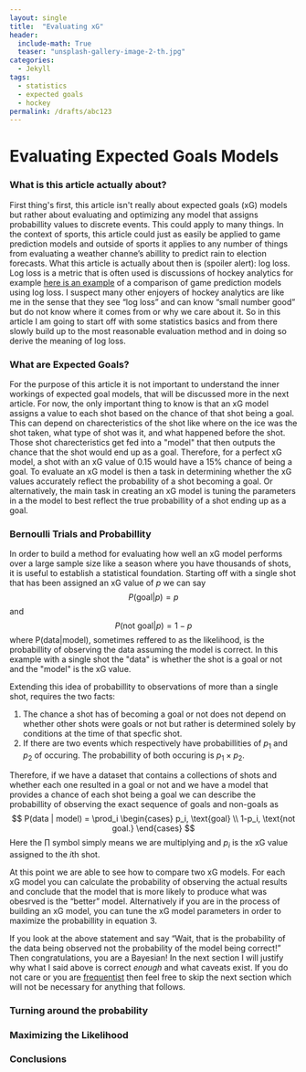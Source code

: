 ```yaml
---
layout: single
title:  "Evaluating xG"
header:
  include-math: True
  teaser: "unsplash-gallery-image-2-th.jpg"
categories: 
  - Jekyll
tags:
  - statistics
  - expected goals
  - hockey
permalink: /drafts/abc123
---
```

Evaluating Expected Goals Models
=================================
### What is this article actually about?
First thing's first, this article isn't really about expected goals (xG) models but rather about evaluating and optimizing any model that assigns probabillity values to discrete events. This could apply to many things. In the context of sports, this article could just as easily be applied to game prediction models and outside of sports it applies to any number of things from evaluating a weather channe’s abillity to predict rain to election forecasts. What this article is actually about then is (spoiler alert): log loss. Log loss is a metric that is often used is discussions of hockey analytics for example [here is an example](https://twitter.com/HockeySkytte/status/1401547580425879555) of a comparison of game prediction models using log loss. I suspect many other enjoyers of hockey analytics are like me in the sense that they see “log loss” and can know “small number good” but do not know where it comes from or why we care about it. So in this article I am going to start off with some statistics basics and from there slowly build up to the most reasonable evaluation method and in doing so derive the meaning of log loss.

### What are Expected Goals?
For the purpose of this article it is not important to understand the inner workings of expected goal models, that will be discussed more in the next article. For now, the only important thing to know is that an xG model assigns a value to each shot based on the chance of that shot being a goal. This can depend on charecteristics of the shot like where on the ice was the shot taken, what type of shot was it, and what happened before the shot. Those shot charecteristics get fed into a "model" that then outputs the chance that the shot would end up as a goal. Therefore, for a perfect xG model, a shot with an xG value of 0.15 would have a 15% chance of being a goal. To evaluate an xG model is then a task in determining whether the xG values accurately reflect the probability of a shot becoming a goal. Or alternatively, the main task in creating an xG model is tuning the parameters in a the model to best reflect the true probabillity of a shot ending up as a goal.

### Bernoulli Trials and Probabillity
In order to build a method for evaluating how well an xG model performs over a large sample size like a season where you have thousands of shots, it is useful to establish a statistical foundation. Starting off with a single shot that has been assigned an xG value of $p$ we can say
$$
P(\text{goal} | p) = p
$$
and
$$
P(\text{not goal}|p) = 1-p
$$
where P(data|model), sometimes reffered to as the likelihood, is the probabillity of observing the data assuming the model is correct. In this example with a single shot the "data" is whether the shot is a goal or not and the "model" is the xG value.

Extending this idea of probabillity to observations of more than a single shot, requires the two facts:  
1. The chance a shot has of becoming a goal or not does not depend on whether other shots were goals or not but rather is determined solely by conditions at the time of that specfic shot.
2. If there are two events which respectively have probabillities of $p_1$ and $p_2$ of occuring. The probabillity of both occuring is $p_1 \times p_2$.

Therefore, if we have a dataset that contains a collections of shots and whether each one resulted in a goal or not and we have a model that provides a chance of each shot being a goal we can describe the probabillity of observing the exact sequence of goals and non-goals as
$$
P(data | model) = \prod_i \begin{cases}
p_i, \text{goal} \\
1-p_i, \text{not goal.}
\end{cases}
$$
Here the $\prod$ symbol simply means we are multiplying and $p_i$ is the xG value assigned to the $i$th shot.

At this point we are able to see how to compare two xG models. For each xG model you can calculate the probability of observing the actual results and conclude that the model that is more likely to produce what was obesrved is the “better” model. Alternatively if you are in the process of building an xG model, you can tune the xG model parameters in order to maximize the probabillity in equation 3.

If you look at the above statement and say “Wait, that is the probability of the data being observed not the probability of the model being correct!” Then congratulations, you are a Bayesian! In the next section I will justify why what I said above is correct _enough_ and what caveats exist. If you do not care or you are [frequentist](https://xkcd.com/1132/) then feel free to skip the next section which will not be necessary for anything that follows.

### Turning around the probability

### Maximizing the Likelihood 


### Conclusions
